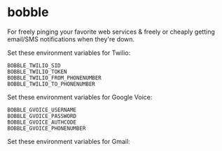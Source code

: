 bobble
======

For freely pinging your favorite web services &amp; freely or cheaply getting email/SMS notifications when they&#39;re down.

Set these environment variables for Twilio:

    BOBBLE_TWILIO_SID
    BOBBLE_TWILIO_TOKEN
    BOBBLE_TWILIO_FROM_PHONENUMBER
    BOBBLE_TWILIO_TO_PHONENUMBER

Set these environment variables for Google Voice:

    BOBBLE_GVOICE_USERNAME
    BOBBLE_GVOICE_PASSWORD
    BOBBLE_GVOICE_AUTHCODE
    BOBBLE_GVOICE_PHONENUMBER

Set these environment variables for Gmail:


